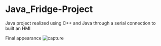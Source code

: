 # Java_Fridge-Project
Java project realized using C++ and Java through a serial connection to built an HMI

Final appearance
![capture](https://user-images.githubusercontent.com/19567048/31715394-ffe69b64-b403-11e7-8bf2-479d024ae01c.png)